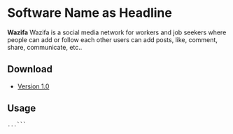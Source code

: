 Software Name as Headline
======
**Wazifa** Wazifa is a social media network for workers and job seekers where people can add or follow each other
users can add posts, like, comment, share, communicate, etc..

## Download
* [Version 1.0](https://github.com/xmansyx/collegeProject-Wazifa/archive/master.zip)


## Usage
```downlaod > move to your server > add sql to your database > ready to go
...```

